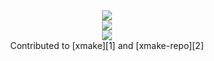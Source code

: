 

<div align="center"> <img src="https://github-readme-stats.vercel.app/api?username=tokomine&show_icons=true&theme=transparent&custom_title=GitHub%20Stats" /> </div>
<div align="center"> <img src="https://github-readme-streak-stats.herokuapp.com/?user=tokomine" /> </div>
<div align="center"> <img src="https://github-readme-stats.vercel.app/api?username=tokomine" /> </div>
<center>Contributed to [xmake][1] and [xmake-repo][2]</center>

  [1]: https://github.com/xmake-io/xmake/commits?author=tokomine
  [2]: https://github.com/xmake-io/xmake-repo/commits?author=tokomine 

<!--
**tokomine/tokomine** is a ✨ _special_ ✨ repository because its `README.md` (this file) appears on your GitHub profile.

Here are some ideas to get you started:

- 🔭 I’m currently working on ...
- 🌱 I’m currently learning ...
- 👯 I’m looking to collaborate on ...
- 🤔 I’m looking for help with ...
- 💬 Ask me about ...
- 📫 How to reach me: ...
- 😄 Pronouns: ...
- ⚡ Fun fact: ...
-->


